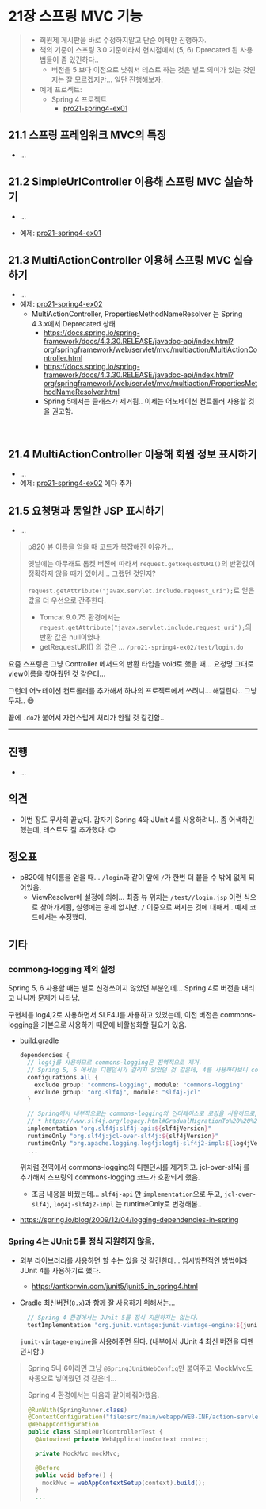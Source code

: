 # 21장 스프링 MVC 기능

> * 회원제 게시판을 바로 수정하지말고 단순 예제만 진행하자.
> * 책의 기준이 스프링 3.0 기준이라서 현시점에서 (5, 6) Dprecated 된 사용법들이 좀 있긴하다..
>   * 버전을 5 보다 이전으로 낮춰서 테스트 하는 것은 별로 의미가 있는 것인지는 잘 모르겠지만... 일단 진행해보자.
> * 예제 프로젝트: 
>   * Spring 4 프로젝트
>     * [pro21-spring4-ex01](pro21-spring4-ex01)



## 21.1 스프링 프레임워크 MVC의 특징

* ...



## 21.2 SimpleUrlController 이용해 스프링 MVC 실습하기

* ...

* 예제: [pro21-spring4-ex01](pro21-spring4-ex01)

  

## 21.3 MultiActionController 이용해 스프링 MVC 실습하기

* ...
* 예제: [pro21-spring4-ex02](pro21-spring4-ex02)
  * MultiActionController, PropertiesMethodNameResolver 는 Spring 4.3.x에서 Deprecated 상태
    * https://docs.spring.io/spring-framework/docs/4.3.30.RELEASE/javadoc-api/index.html?org/springframework/web/servlet/mvc/multiaction/MultiActionController.html
    * https://docs.spring.io/spring-framework/docs/4.3.30.RELEASE/javadoc-api/index.html?org/springframework/web/servlet/mvc/multiaction/PropertiesMethodNameResolver.html
    * Spring 5에서는 클래스가 제거됨.. 이제는 어노테이션 컨트롤러 사용할 것을 권고함.

​	

## 21.4 MultiActionController 이용해 회원 정보 표시하기

* ...
* 예제: [pro21-spring4-ex02](pro21-spring4-ex02) 에다 추가



## 21.5 요청명과 동일한 JSP 표시하기

* ...

> p820 뷰 이름을 얻을 때 코드가 복잡해진 이유가...
>
> 옛날에는 아무래도 톰켓 버전에 따라서 `request.getRequestURI()`의 반환값이 정확하지 않을 때가 있어서... 그랬던 것인지?
>
> `request.getAttribute("javax.servlet.include.request_uri");`로 얻은 값을 더 우선으로 간주한다.
>
> * Tomcat 9.0.75 환경에서는 `request.getAttribute("javax.servlet.include.request_uri");`의 반환 값은 null이였다.
> * getRequestURI() 의 값은 ... `/pro21-spring4-ex02/test/login.do`



요즘 스프링은 그냥 Controller 메서드의 반환 타입을 void로 했을 때... 요청명 그대로 view이름을 찾아줬던 것 같은데...

그런데 어노테이션 컨트롤러를 추가해서 하나의 프로젝트에서 쓰려니... 해깔린다.. 그냥 두자.. 😅

끝에 `.do`가 붙어서 자연스럽게 처리가 안될 것 같긴함..






---

## 진행

* ...



## 의견

* 이번 장도 무사히 끝났다. 갑자기 Spring 4와 JUnit 4를 사용하려니..  좀 어색하긴 했는데, 테스트도 잘 추가했다. 😊



## 정오표

* p820에 뷰이름을 얻을 때... `/login`과 같이 앞에 `/`가 한번 더 붙을 수 밖에 없게 되어있음.
  * ViewResolver에 설정에 의해...  최종 뷰 위치는 `/test//login.jsp` 이런 식으로 찾아가게됨, 실행에는 문제 없지만. `/` 이중으로 써지는 것에 대해서.. 예제 코드에서는 수정했다.




## 기타

### commong-logging 제외 설정

Spring 5, 6 사용할 때는 별로 신경쓰이지 않았던 부분인데...  Spring 4로 버전을 내리고 나니까 문제가 나타남.

구현체를 log4j2로 사용하면서 SLF4J를 사용하고 있었는데, 이전 버전은 commons-logging을 기본으로 사용하기 때문에 비활성화할 필요가 있음.

* build.gradle

  ```groovy
  dependencies {
    // log4j를 사용하므로 commons-logging은 전역적으로 제거.
    // Spring 5, 6 에서는 디펜던시가 걸리지 않았던 것 같은데, 4를 사용하다보니 commons-logging이 디펜던시 되어 제거했다.
    configurations.all {
      exclude group: "commons-logging", module: "commons-logging"
      exclude group: "org.slf4j", module: "slf4j-jcl"
    }
  
    // Spring에서 내부적으로는 commons-logging의 인터페이스로 로깅을 사용하므로, 다른 방식으로 마이그레이션해서 사용할 수 있도록 라이브러리 추가가 필요하다.
    // * https://www.slf4j.org/legacy.html#GradualMigrationTo%20%20%20SLF4JFromJakartaCommonsLogging%20(JCL)
    implementation "org.slf4j:slf4j-api:${slf4jVersion}"
    runtimeOnly "org.slf4j:jcl-over-slf4j:${slf4jVersion}"
    runtimeOnly "org.apache.logging.log4j:log4j-slf4j2-impl:${log4jVersion}"
    ...
  ```

  위처럼 전역에서 commons-logging의 디펜던시를 제거하고.  jcl-over-slf4j 를 추가해서 스프링의 commons-logging 코드가 호환되게 했음.

  * 조금 내용을 바꿨는데... `slf4j-api` 만 `implementation`으로 두고, `jcl-over-slf4j`, `log4j-slf4j2-impl` 는 runtimeOnly로 변경해봄..

* https://spring.io/blog/2009/12/04/logging-dependencies-in-spring





### Spring 4는 JUnit 5를 정식 지원하지 않음.

* 외부 라이브러리를 사용하면 할 수는 있을 것 같긴한데... 임시방편적인 방법이라 JUnit 4를 사용하기로 했다.

  * https://antkorwin.com/junit5/junit5_in_spring4.html

* Gradle 최신버전(`8.x`)과 함께 잘 사용하기 위해서는... 

  ```groovy
    // Spring 4 환경에서는 JUnit 5를 정식 지원하지는 않는다.
    testImplementation "org.junit.vintage:junit-vintage-engine:${junitVersion}"
  ```

  `junit-vintage-engine`을 사용해주면 된다. (내부에서 JUnit 4 최신 버전을 디펜던시함.)

> Spring 5나 6이라면 그냥 `@SpringJUnitWebConfig`만 붙여주고 MockMvc도 자동으로 넣어줬던 것 같은데...
>
> Spring 4 환경에서는 다음과 같이해줘야했음.
>
> ```java
> @RunWith(SpringRunner.class)
> @ContextConfiguration("file:src/main/webapp/WEB-INF/action-servlet.xml")
> @WebAppConfiguration
> public class SimpleUrlControllerTest {
>   @Autowired private WebApplicationContext context;
> 
>   private MockMvc mockMvc;
> 
>   @Before
>   public void before() {
>     mockMvc = webAppContextSetup(context).build();
>   }
>   ...
> ```



